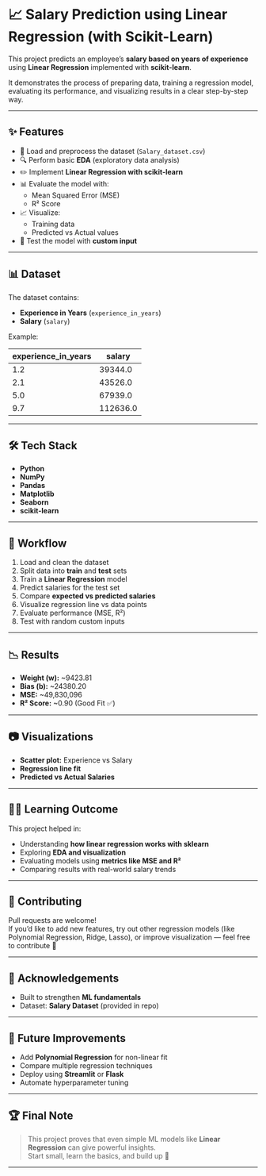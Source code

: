 # 📈 Salary Prediction using Linear Regression (with Scikit-Learn)

This project predicts an employee’s **salary based on years of experience** using **Linear Regression** implemented with **scikit-learn**.  

It demonstrates the process of preparing data, training a regression model, evaluating its performance, and visualizing results in a clear step-by-step way.  

---

## ✨ Features
- 📂 Load and preprocess the dataset (`Salary_dataset.csv`)
- 🔍 Perform basic **EDA** (exploratory data analysis)
- ✏️ Implement **Linear Regression with scikit-learn**
- 📊 Evaluate the model with:
  - Mean Squared Error (MSE)
  - R² Score
- 📈 Visualize:
  - Training data
  - Predicted vs Actual values
- 🧪 Test the model with **custom input**

---

## 📊 Dataset
The dataset contains:
- **Experience in Years** (`experience_in_years`)
- **Salary** (`salary`)

Example:

| experience_in_years | salary   |
|----------------------|----------|
| 1.2                 | 39344.0  |
| 2.1                 | 43526.0  |
| 5.0                 | 67939.0  |
| 9.7                 | 112636.0 |

---

## 🛠️ Tech Stack
- **Python**
- **NumPy**
- **Pandas**
- **Matplotlib**
- **Seaborn**
- **scikit-learn**

---

## 🚀 Workflow
1. Load and clean the dataset
2. Split data into **train** and **test** sets
3. Train a **Linear Regression** model
4. Predict salaries for the test set
5. Compare **expected vs predicted salaries**
6. Visualize regression line vs data points
7. Evaluate performance (MSE, R²)
8. Test with random custom inputs

---

## 📉 Results
- **Weight (w):** ~9423.81  
- **Bias (b):** ~24380.20  
- **MSE:** ~49,830,096  
- **R² Score:** ~0.90 (Good Fit ✅)

---

## 📷 Visualizations
- **Scatter plot:** Experience vs Salary  
- **Regression line fit**  
- **Predicted vs Actual Salaries**  

---

## 🧑‍🏫 Learning Outcome
This project helped in:
- Understanding **how linear regression works with sklearn**
- Exploring **EDA and visualization**
- Evaluating models using **metrics like MSE and R²**
- Comparing results with real-world salary trends

---

## 🤝 Contributing
Pull requests are welcome!  
If you’d like to add new features, try out other regression models (like Polynomial Regression, Ridge, Lasso), or improve visualization — feel free to contribute 🎉  

---

## 🌟 Acknowledgements
- Built to strengthen **ML fundamentals**  
- Dataset: **Salary Dataset** (provided in repo)  

---

## 📌 Future Improvements
- Add **Polynomial Regression** for non-linear fit  
- Compare multiple regression techniques  
- Deploy using **Streamlit** or **Flask**  
- Automate hyperparameter tuning  

---

## 🏆 Final Note
> This project proves that even simple ML models like **Linear Regression** can give powerful insights.  
> Start small, learn the basics, and build up 🚀  

---

